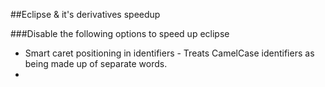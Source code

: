 ##Eclipse & it's derivatives speedup

###Disable the following options to speed up eclipse
* Smart caret positioning in identifiers - Treats CamelCase identifiers as being made up of separate words.
* 
